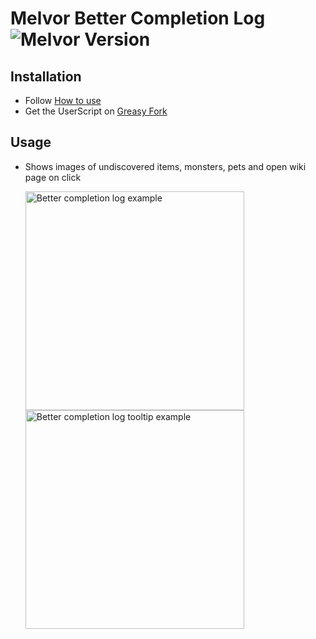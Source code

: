 # Melvor Better Completion Log ![Melvor Version](https://img.shields.io/static/v1?label=Melvor&message=v1.0.3&color=green&style=flat)

## Installation

-   Follow [How to use](https://github.com/PierreYvesFlamand/Polfy-Melvor-UserScripts#how-to-use)
-   Get the UserScript on [Greasy Fork](https://greasyfork.org/en/scripts/438058)

## Usage

-   Shows images of undiscovered items, monsters, pets and open wiki page on click

    <img src="https://raw.githubusercontent.com/PierreYvesFlamand/Melvor-Better-Completion-Log/main/betterCompletionLogExample.png" width="350" title="Better completion log example" alt="Better completion log example">
    <br />
    <img src="https://raw.githubusercontent.com/PierreYvesFlamand/Melvor-Better-Completion-Log/main/betterCompletionLogTooltipExample.png" width="350" title="Better completion log tooltip example" alt="Better completion log tooltip example">
